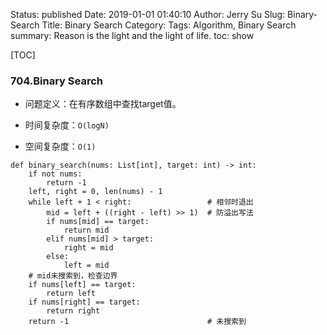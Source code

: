 Status: published
Date: 2019-01-01 01:40:10
Author: Jerry Su
Slug: Binary-Search
Title: Binary Search
Category: 
Tags: Algorithm, Binary Search
summary: Reason is the light and the light of life.
toc: show

[TOC]

### 704.Binary Search

- 问题定义：在有序数组中查找target值。

- 时间复杂度：`O(logN)`

- 空间复杂度：`O(1)`

```
def binary_search(nums: List[int], target: int) -> int:
    if not nums:
        return -1
    left, right = 0, len(nums) - 1
    while left + 1 < right:                 # 相邻时退出
        mid = left + ((right - left) >> 1)  # 防溢出写法
        if nums[mid] == target:
            return mid
        elif nums[mid] > target:
            right = mid
        else:
            left = mid
    # mid未搜索到，检查边界
    if nums[left] == target:
        return left
    if nums[right] == target:
        return right
    return -1                               # 未搜索到
```